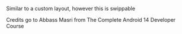Similar to a custom layout, however this is swippable

Credits go to Abbass Masri
from The Complete Android 14 Developer Course
